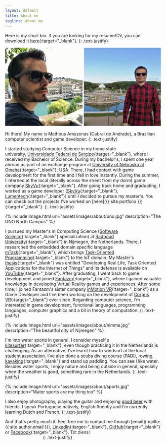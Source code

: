 ```yaml
---
layout: default
title: About me
tagline: About me
---
```


Here is my short bio. If you are looking for my resume/CV, you can download it [here](assets/Matheus_Amazonas_Resume.pdf){:target="_blank"}.
{: .text-justify}

<div style="text-align: center"><img src="assets/images/about/profile.jpg" width="572" /></div>

Hi there! My name is Matheus Amazonas (Cabral de Andrade), a Brazilian computer scientist and game developer.
{: .text-justify}

I started studying Computer Science in my home state university, [Universidade Federal de Sergipe](http://www.ufs.br){:target="_blank"}, where I received my Bachelor of Science. During my bachelor's, I spent one year abroad as part of an exchange program at [University of Nebraska at Omaha](https://www.unomaha.edu){:target="_blank"}, USA. There, I had contact with game development for the first time and I fell in love instantly. During the summer, I interned at the local (literally across the street from my dorm) game company [SkyVu](http://www.skyvu.net){:target="_blank"}. After going back home and graduating, I worked as a game developer ([SkyVu](http://www.skyvu.net){:target="_blank"}, [Lumentech](http://lumentech.cc){:target="_blank"}) until I decided to pursue my master's. You can check out the projects I've worked on [here]({{ site.portfolio }}){:target="_blank"}.
{: .text-justify}

{% include image.html url="assets/images/about/uno.jpg" description="The UNO North Campus" %}

I pursued my Master's in Computing Science ([Software Science](https://www.ru.nl/english/education/masters/software-science/what-others-say-0/student-matheus-amazonas-cabral-andrade/){:target="_blank"} specialization) at [Radboud University](http://www.ru.nl/english/){:target="_blank"} in Nijmegen, the Netherlands. There, I researched the embedded domain specific language [mTask](https://gitlab.science.ru.nl/mlubbers/mTask){:target="_blank"}, which brings [Task-Oriented Programming](https://link.springer.com/chapter/10.1007/978-3-319-15940-9_5){:target="_blank"} to the IoT domain. My Master's [thesis](https://github.com/matheusamazonas/masterthesis/raw/master/thesis-matheus-andrade.pdf){:target="_blank"} was entitled "Developing Real Life, Task Oriented Applications for the Internet of Things" and its defense is available on [YouTube](https://www.youtube.com/watch?v=a_s4PMywRgw){:target="_blank"}. After graduating, I went back to game development and joined [Fantazm](http://www.fantazm.com){:target="_blank"}, where I gained valuable knowledge in developing Virtual Reality games and experiences. After some time, I joined Fantazm's sister company [inMotion VR](https://inmotionvr.com){:target="_blank"} as a Game Developer and I've been working on the development of [Corpus VR](https://corpusvr.com){:target="_blank"} ever since. Regarding computer science, I'm interested in game development, functional languages, programming languages, computer graphics and a bit in theory of computation.
{: .text-justify}

{% include image.html url="assets/images/about/nimma.jpg" description="The beautiful city of Nijmegen" %}

I'm into water sports in general. I consider myself a [kitesurfer](https://www.youtube.com/watch?v=iUq0HcQ-RbU){:target="_blank"}, even though practicing it in the Netherlands is challenging. As an alternative, I've learnt how to windsurf at the local student association. I've also done a scuba diving course (PADI), rowing, [kayaking](https://www.youtube.com/watch?v=FfiWOTu3Ajc&t=112s){:target="_blank"} and stand up paddling. You can see I like water. Besides water sports, I enjoy nature and being outside in general, specially when the weather is good, something rare in the Netherlands.
{: .text-justify}

{% include image.html url="assets/images/about/sports.jpg" description="Water sports are my thing too" %}

I also enjoy photography, playing the guitar and enjoying [good beer](https://untappd.com/user/matheuz) with friends. I speak Portuguese natively, English fluently and I'm currently learning Dutch and French.
{: .text-justify}

And that's pretty much it. Feel free me to contact me through [email](mailto:{{ site.author.email }}), [LinkedIn](https://www.linkedin.com/in/matheusamazonas/){:target="_blank"}, [GitHub](https://github.com/matheusamazonas){:target="_blank"} or [Facebook](https://www.facebook.com/matheus.amazonas.9){:target="_blank"}. Tot ziens! <span style="color:#ffffff;">Shot out to my bro Edman for the about me section.</span>
{: .text-justify}


